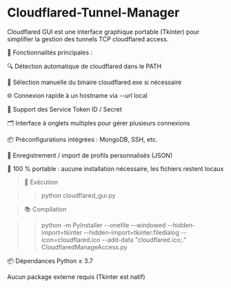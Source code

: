 # Cloudflared-Tunnel-Manager
Cloudflared GUI est une interface graphique portable (Tkinter) pour simplifier la gestion des tunnels TCP cloudflared access.

🎯 Fonctionnalités principales :

🔍 Détection automatique de cloudflared dans le PATH

📂 Sélection manuelle du binaire cloudflared.exe si nécessaire

🌐 Connexion rapide à un hostname via --url local

🔐 Support des Service Token ID / Secret

🗂️ Interface à onglets multiples pour gérer plusieurs connexions

📦 Préconfigurations intégrées : MongoDB, SSH, etc.

💾 Enregistrement / import de profils personnalisés (JSON)

🧳 100 % portable : aucune installation nécessaire, les fichiers restent locaux

> 🚀 Exécution

>> python cloudflared_gui.py

> 📚 Compilation

>> python -m PyInstaller --onefile --windowed --hidden-import=tkinter --hidden-import=tkinter.filedialog --icon=cloudflared.ico --add-data "cloudflared.ico;." CloudflaredManageAccess.py 

📦 Dépendances
Python ≥ 3.7

Aucun package externe requis (Tkinter est natif)
